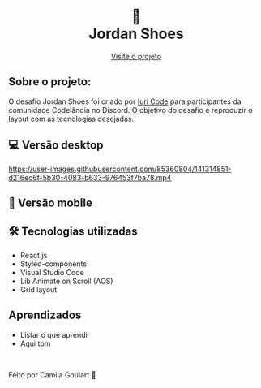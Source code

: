 <h1 align="center">
 👟  <br> Jordan Shoes  </h1>
 

<p align="center">
  <a href="/">Visite o projeto</a>
</p>

## Sobre o projeto:

O desafio Jordan Shoes foi criado por <a href="https://github.com/iuricode">Iuri Code</a> para participantes da comunidade Codelândia no Discord. O objetivo do desafio é reproduzir o layout com as tecnologias desejadas.

## 💻 Versão desktop 

https://user-images.githubusercontent.com/85360804/141314851-d216ec6f-5b30-4083-b633-976453f7ba78.mp4



## 📱 Versão mobile 

## 🛠 Tecnologias utilizadas

* React.js
* Styled-components
* Visual Studio Code
* Lib Animate on Scroll (AOS)
* Grid layout



## Aprendizados
* Listar o que aprendi
* Aqui tbm


<br>

<p> Feito por Camila Goulart 💖</p>
